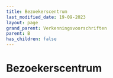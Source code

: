 ```yaml
---
title: Bezoekerscentrum
last_modified_date: 19-09-2023
layout: page
grand_parent: Verkenningsvoorschriften
parent: B
has_children: false
---
```


Bezoekerscentrum
================

